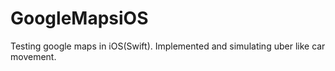 # GoogleMapsiOS
Testing google maps in iOS(Swift). Implemented and simulating uber like car movement.
